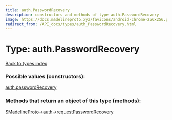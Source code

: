 ```yaml
---
title: auth.PasswordRecovery
description: constructors and methods of type auth.PasswordRecovery
image: https://docs.madelineproto.xyz/favicons/android-chrome-256x256.png
redirect_from: /API_docs/types/auth_PasswordRecovery.html
---
```

# Type: auth.PasswordRecovery  
[Back to types index](index.md)



### Possible values (constructors):

[auth.passwordRecovery](../constructors/auth.passwordRecovery.md)  



### Methods that return an object of this type (methods):

[$MadelineProto->auth->requestPasswordRecovery](../methods/auth.requestPasswordRecovery.md)  



